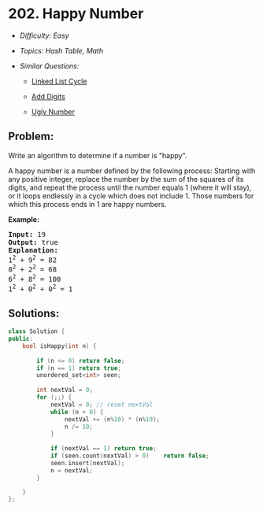 # 202. Happy Number

* *Difficulty: Easy*

* *Topics: Hash Table, Math*

* *Similar Questions:*

  * [Linked List Cycle](linked-list-cycle.md)

  * [Add Digits](add-digits.md)

  * [Ugly Number](ugly-number.md)

## Problem:

<p>Write an algorithm to determine if a number is &quot;happy&quot;.</p>

<p>A happy number is a number defined by the following process: Starting with any positive integer, replace the number by the sum of the squares of its digits, and repeat the process until the number equals 1 (where it will stay), or it loops endlessly in a cycle which does not include 1. Those numbers for which this process ends in 1 are happy numbers.</p>

<p><strong>Example:&nbsp;</strong></p>

<pre>
<strong>Input:</strong> 19
<strong>Output:</strong> true
<strong>Explanation: 
</strong>1<sup>2</sup> + 9<sup>2</sup> = 82
8<sup>2</sup> + 2<sup>2</sup> = 68
6<sup>2</sup> + 8<sup>2</sup> = 100
1<sup>2</sup> + 0<sup>2</sup> + 0<sup>2</sup> = 1
</pre>
## Solutions:

```c++
class Solution {
public:
    bool isHappy(int n) {
      
        if (n <= 0) return false;
        if (n == 1) return true;
        unordered_set<int> seen;
        
        int nextVal = 0;
        for (;;) {
            nextVal = 0; // reset nextVal
            while (n > 0) {
                nextVal += (n%10) * (n%10);
                n /= 10;
            }
            
            if (nextVal == 1) return true;
            if (seen.count(nextVal) > 0)    return false;
            seen.insert(nextVal);
            n = nextVal;
        }

    }
};
```
